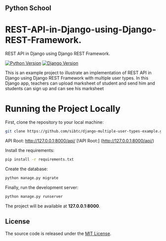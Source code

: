## Python School

# REST-API-in-Django-using-Django-REST-Framework.
REST API in Django using Django REST Framework.


[![Python Version](https://img.shields.io/badge/python-2.7-brightgreen.svg)](https://python.org)
[![Django Version](https://img.shields.io/badge/django-1.11-brightgreen.svg)](https://djangoproject.com)


This is an example project to illustrate an implementation of REST API in Django using Django REST Framework with multiple user types. In this Django app, teachers can upload marksheet of student and send him  and students can sign up and can see his marksheet

# Running the Project Locally

First, clone the repository to your local machine:

```bash
git clone https://github.com/sibtc/django-multiple-user-types-example.git
```

API Root:
http://127.0.0.1:8000/api/
[!API Root:] (http://127.0.0.1:8000/api/)


Install the requirements:

```bash
pip install -r requirements.txt
```

Create the database:

```bash
python manage.py migrate
```

Finally, run the development server:

```bash
python manage.py runserver
```

The project will be available at **127.0.0.1:8000**.


## License

The source code is released under the [MIT License](https://github.com/sibtc/django-multiple-user-types-example/blob/master/LICENSE).
